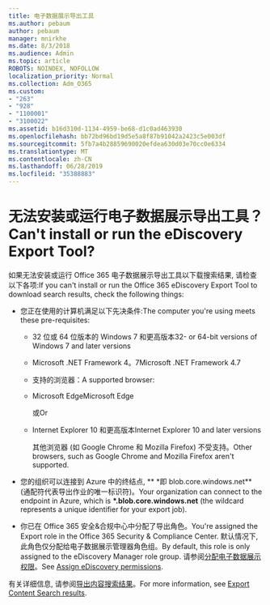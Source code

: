 ```yaml
---
title: 电子数据展示导出工具
ms.author: pebaum
author: pebaum
manager: mnirkhe
ms.date: 8/3/2018
ms.audience: Admin
ms.topic: article
ROBOTS: NOINDEX, NOFOLLOW
localization_priority: Normal
ms.collection: Adm_O365
ms.custom:
- "263"
- "928"
- "1100001"
- "3100022"
ms.assetid: b16d310d-1134-4959-be68-d1c0ad463930
ms.openlocfilehash: bb72bd96bd19d5e5a8f87b91042a2423c5e003df
ms.sourcegitcommit: 5fb7a4b28859690020efdea630d03e70cc0e6334
ms.translationtype: MT
ms.contentlocale: zh-CN
ms.lasthandoff: 06/28/2019
ms.locfileid: "35388883"
---
```

# <a name="cant-install-or-run-the-ediscovery-export-tool"></a><span data-ttu-id="c2aed-102">无法安装或运行电子数据展示导出工具？</span><span class="sxs-lookup"><span data-stu-id="c2aed-102">Can't install or run the eDiscovery Export Tool?</span></span>

<span data-ttu-id="c2aed-103">如果无法安装或运行 Office 365 电子数据展示导出工具以下载搜索结果, 请检查以下各项:</span><span class="sxs-lookup"><span data-stu-id="c2aed-103">If you can't install or run the Office 365 eDiscovery Export Tool to download search results, check the following things:</span></span>
  
- <span data-ttu-id="c2aed-104">您正在使用的计算机满足以下先决条件:</span><span class="sxs-lookup"><span data-stu-id="c2aed-104">The computer you're using meets these pre-requisites:</span></span>

  - <span data-ttu-id="c2aed-105">32 位或 64 位版本的 Windows 7 和更高版本</span><span class="sxs-lookup"><span data-stu-id="c2aed-105">32- or 64-bit versions of Windows 7 and later versions</span></span>

  - <span data-ttu-id="c2aed-106">Microsoft .NET Framework 4。7</span><span class="sxs-lookup"><span data-stu-id="c2aed-106">Microsoft .NET Framework 4.7</span></span>

  - <span data-ttu-id="c2aed-107">支持的浏览器：</span><span class="sxs-lookup"><span data-stu-id="c2aed-107">A supported browser:</span></span>

  - <span data-ttu-id="c2aed-108">Microsoft Edge</span><span class="sxs-lookup"><span data-stu-id="c2aed-108">Microsoft Edge</span></span>

    <span data-ttu-id="c2aed-109">或</span><span class="sxs-lookup"><span data-stu-id="c2aed-109">Or</span></span>

  - <span data-ttu-id="c2aed-110">Internet Explorer 10 和更高版本</span><span class="sxs-lookup"><span data-stu-id="c2aed-110">Internet Explorer 10 and later versions</span></span>

    <span data-ttu-id="c2aed-111">其他浏览器 (如 Google Chrome 和 Mozilla Firefox) 不受支持。</span><span class="sxs-lookup"><span data-stu-id="c2aed-111">Other browsers, such as Google Chrome and Mozilla Firefox aren't supported.</span></span>

- <span data-ttu-id="c2aed-112">您的组织可以连接到 Azure 中的终结点, \*\* \*即 blob.core.windows.net\*\* (通配符代表导出作业的唯一标识符)。</span><span class="sxs-lookup"><span data-stu-id="c2aed-112">Your organization can connect to the endpoint in Azure, which is **\*.blob.core.windows.net** (the wildcard represents a unique identifier for your export job).</span></span>

- <span data-ttu-id="c2aed-113">你已在 Office 365 安全&amp;合规中心中分配了导出角色。</span><span class="sxs-lookup"><span data-stu-id="c2aed-113">You're assigned the Export role in the Office 365 Security &amp; Compliance Center.</span></span> <span data-ttu-id="c2aed-114">默认情况下, 此角色仅分配给电子数据展示管理器角色组。</span><span class="sxs-lookup"><span data-stu-id="c2aed-114">By default, this role is only assigned to the eDiscovery Manager role group.</span></span> <span data-ttu-id="c2aed-115">请参阅[分配电子数据展示权限](https://support.office.com/article/assign-ediscovery-permissions-in-the-office-365-security-compliance-center-5b9a067b-9d2e-4aa5-bb33-99d8c0d0b5d7#moreinfo)。</span><span class="sxs-lookup"><span data-stu-id="c2aed-115">See [Assign eDiscovery permissions](https://support.office.com/article/assign-ediscovery-permissions-in-the-office-365-security-compliance-center-5b9a067b-9d2e-4aa5-bb33-99d8c0d0b5d7#moreinfo).</span></span>

<span data-ttu-id="c2aed-116">有关详细信息, 请参阅[导出内容搜索结果](https://support.office.com/article/Export-Content-Search-results-from-the-Office-365-Security-Compliance-Center-ed48d448-3714-4c42-85f5-10f75f6a4278)。</span><span class="sxs-lookup"><span data-stu-id="c2aed-116">For more information, see [Export Content Search results](https://support.office.com/article/Export-Content-Search-results-from-the-Office-365-Security-Compliance-Center-ed48d448-3714-4c42-85f5-10f75f6a4278).</span></span>
  